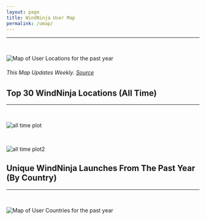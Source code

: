 ```yaml
---
layout: page
title: WindNinja User Map
permalink: /umap/
---
```



<hr />
<br>

![Map of User Locations for the past year](http://windninja.wfmrda.org/ninjadata/globalMap2.png)



###### This Map Updates Weekly. [Source](https://github.com/tfinney9/wnUserMap)




## Top 30 WindNinja Locations (All Time)

<hr />
<br>

![all time plot](http://firelab.github.io/windninja/assets/15.png)

<br>

![all time plot2](http://firelab.github.io/windninja/assets/30.png)



<!-- ## WindNinja Usage by Country
<hr />
<br>

<iframe src="http://windninja.org:34333/map" style="background: #FFFFFF;" height="525"  width="925"></iframe>

Legend indicates number of launches since recordkeeping began. -->


## Unique WindNinja Launches From The Past Year (By Country)

<hr />
<br>

![Map of User Countries for the past year](http://firelab.github.io/windninja/assets/combo.png)
